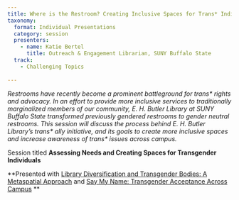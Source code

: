 ```yaml
---
title: Where is the Restroom? Creating Inclusive Spaces for Trans* Individuals
taxonomy:
  format: Individual Presentations
  category: session
  presenters:
    - name: Katie Bertel
      title: Outreach & Engagement Librarian, SUNY Buffalo State
  track:
    - Challenging Topics
 
---
```

_Restrooms have recently become a prominent battleground for trans* rights and advocacy. In an effort to provide more
 inclusive services to traditionally marginalized members of our community, E. H. Butler Library at SUNY Buffalo State transformed previously gendered restrooms to gender neutral restrooms. This session will discuss the process behind E. H. Butler Library’s trans* ally initiative, and its goals to create more inclusive spaces and increase awareness of trans* issues across campus._

Session titled **Assessing Needs and Creating Spaces for Transgender Individuals**

**Presented with [Library Diversification and Transgender Bodies: A Metaspatial Approach](/program/sessions/Library-Diversification-and-Transgender-Bodies-A-Metaspatial-Approach) and [Say My Name: Transgender Acceptance Across Campus](/program/sessions/Say-My-Name-Transgender-Acceptance-Across-Campus) **

